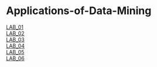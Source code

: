# Applications-of-Data-Mining
[LAB_01](https://github.com/2303A51674/Applications-of-Data-Mining/blob/main/ADM_01.ipynb)<br>
[LAB_02](https://github.com/2303A51674/Applications-of-Data-Mining/blob/main/ADM_2.ipynb)<br>
[LAB_03](https://github.com/2303A51674/Applications-of-Data-Mining/blob/main/ADM_Lab03.ipynb)<br>
[LAB_04](https://github.com/2303A51674/Applications-of-Data-Mining/blob/main/ADM_4.ipynb)<br>
[LAB_05](https://github.com/2303A51674/Applications-of-Data-Mining/blob/main/LAB_05.ipynb)<br>
[LAB_06](https://github.com/2303A51674/Applications-of-Data-Mining/blob/main/LAB_06.ipynb)<br>
